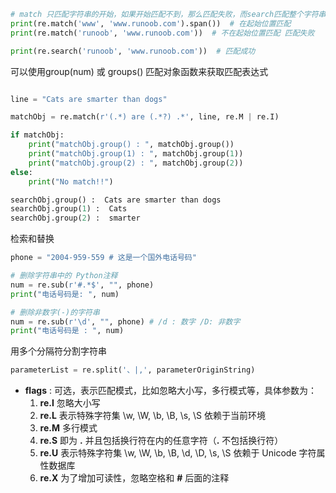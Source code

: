 



``` python
# match 只匹配字符串的开始，如果开始匹配不到，那么匹配失败，而search匹配整个字符串
print(re.match('www', 'www.runoob.com').span())  # 在起始位置匹配
print(re.match('runoob', 'www.runoob.com'))  # 不在起始位置匹配 匹配失败

print(re.search('runoob', 'www.runoob.com'))  # 匹配成功
```



可以使用group(num) 或 groups() 匹配对象函数来获取匹配表达式

``` python

line = "Cats are smarter than dogs"

matchObj = re.match(r'(.*) are (.*?) .*', line, re.M | re.I)

if matchObj:
    print("matchObj.group() : ", matchObj.group())
    print("matchObj.group(1) : ", matchObj.group(1))
    print("matchObj.group(2) : ", matchObj.group(2))
else:
    print("No match!!")

searchObj.group() :  Cats are smarter than dogs
searchObj.group(1) :  Cats
searchObj.group(2) :  smarter
```



检索和替换

``` python
phone = "2004-959-559 # 这是一个国外电话号码"

# 删除字符串中的 Python注释
num = re.sub(r'#.*$', "", phone)
print("电话号码是: ", num)

# 删除非数字(-)的字符串
num = re.sub(r'\d', "", phone) # /d : 数字 /D: 非数字
print("电话号码是 : ", num)
```



用多个分隔符分割字符串

``` python
parameterList = re.split('、|,', parameterOriginString)
```



- **flags** : 可选，表示匹配模式，比如忽略大小写，多行模式等，具体参数为：
  1. **re.I** 忽略大小写
  2. **re.L** 表示特殊字符集 \w, \W, \b, \B, \s, \S 依赖于当前环境
  3. **re.M** 多行模式
  4. **re.S** 即为 **.** 并且包括换行符在内的任意字符（**.** 不包括换行符）
  5. **re.U** 表示特殊字符集 \w, \W, \b, \B, \d, \D, \s, \S 依赖于 Unicode 字符属性数据库
  6. **re.X** 为了增加可读性，忽略空格和 **#** 后面的注释